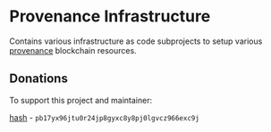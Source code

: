 # Provenance Infrastructure

Contains various infrastructure as code subprojects to setup various [provenance](https://provenance.io) blockchain resources.

## Donations

To support this project and maintainer:

[hash](https://provenance.io/wallet) - `pb17yx96jtu0r24jp8gyxc8y8pj0lgvcz966exc9j`
